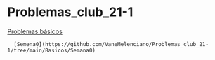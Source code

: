 # Problemas_club_21-1

[Problemas básicos](https://github.com/VaneMelenciano/Problemas_club_21-1/tree/main/Basicos)

      [Semena0](https://github.com/VaneMelenciano/Problemas_club_21-1/tree/main/Basicos/Semana0)
